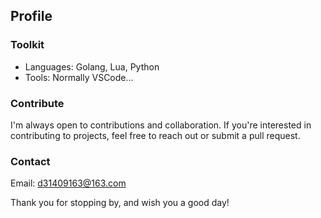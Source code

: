 <!--
**bindale324/bindale324** is a ✨ _special_ ✨ repository because its `README.md` (this file) appears on your GitHub profile.

Here are some ideas to get you started:

- 🔭 I’m currently working on ...
- 🌱 I’m currently learning ...
- 👯 I’m looking to collaborate on ...
- 🤔 I’m looking for help with ...
- 💬 Ask me about ...
- 📫 How to reach me: ...
- 😄 Pronouns: ...
- ⚡ Fun fact: ...
-->

## Profile
### Toolkit
- Languages: Golang, Lua, Python
- Tools: Normally VSCode...

### Contribute
I'm always open to contributions and collaboration. If you're interested in contributing to projects, feel free to reach out or submit a pull request.

### Contact
Email: d31409163@163.com

Thank you for stopping by, and wish you a good day!


